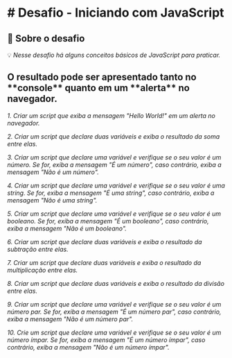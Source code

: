 <h1># Desafio - Iniciando com JavaScript </h1>

<h2> 📝 Sobre o desafio</h2>

💡 *Nesse desafio há alguns conceitos básicos de JavaScript para praticar.*

<h2> O resultado pode ser apresentado tanto no **console** quanto em um **alerta** no navegador. </h2>

*1. Criar um script que exiba a mensagem "Hello World!" em um alerta no navegador.*

*2. Criar um script que declare duas variáveis e exiba o resultado da soma entre elas.*

*3. Criar um script que declare uma variável e verifique se o seu valor é um número. Se for, exiba a mensagem "É um número", caso contrário, exiba a mensagem "Não é um número".*
      
*4. Criar um script que declare uma variável e verifique se o seu valor é uma string. Se for, exiba a mensagem "É uma string", caso contrário, exiba a mensagem "Não é uma string".*

*5. Criar um script que declare uma variável e verifique se o seu valor é um booleano. Se for, exiba a mensagem "É um booleano", caso contrário, exiba a mensagem "Não é um booleano".*

*6. Criar um script que declare duas variáveis e exiba o resultado da subtração entre elas.*

*7. Criar um script que declare duas variáveis e exiba o resultado da multiplicação entre elas.*

*8. Criar um script que declare duas variáveis e exiba o resultado da divisão entre elas.*

*9. Criar um script que declare uma variável e verifique se o seu valor é um número par. Se for, exiba a mensagem "É um número par", caso contrário, exiba a mensagem "Não é um número par".*

*10. Crie um script que declare uma variável e verifique se o seu valor é um número ímpar. Se for, exiba a mensagem "É um número ímpar", caso contrário, exiba a mensagem "Não é um número ímpar".*

